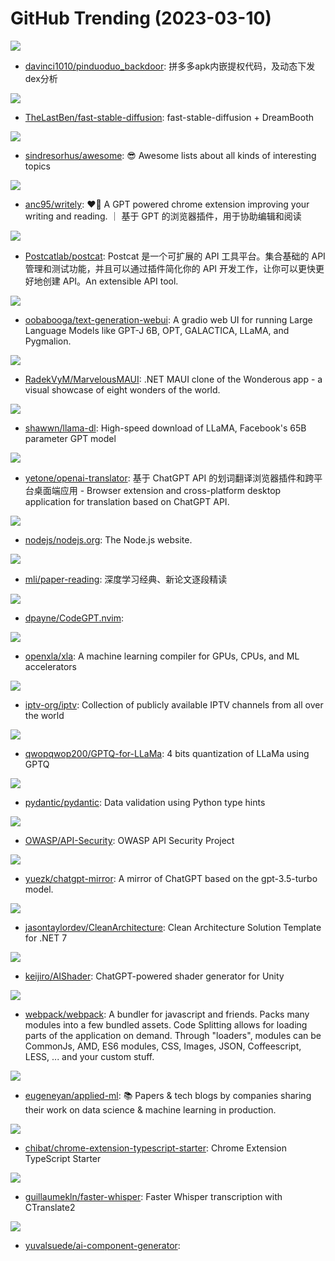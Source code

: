 # GitHub Trending (2023-03-10)

![](https://img.shields.io/badge/none-New%20830-green?style=flat-square&logo=appveyor)
- [davinci1010/pinduoduo_backdoor](https://github.com/davinci1010/pinduoduo_backdoor): 拼多多apk内嵌提权代码，及动态下发dex分析

![](https://img.shields.io/badge/Python-New%2038-green?style=flat-square&logo=appveyor)
- [TheLastBen/fast-stable-diffusion](https://github.com/TheLastBen/fast-stable-diffusion): fast-stable-diffusion + DreamBooth

![](https://img.shields.io/badge/none-New%20255-green?style=flat-square&logo=appveyor)
- [sindresorhus/awesome](https://github.com/sindresorhus/awesome): 😎 Awesome lists about all kinds of interesting topics

![](https://img.shields.io/badge/TypeScript-New%2048-green?style=flat-square&logo=appveyor)
- [anc95/writely](https://github.com/anc95/writely): ❤️‍🔥 A GPT powered chrome extension improving your writing and reading. ｜ 基于 GPT 的浏览器插件，用于协助编辑和阅读

![](https://img.shields.io/badge/JavaScript-New%20132-green?style=flat-square&logo=appveyor)
- [Postcatlab/postcat](https://github.com/Postcatlab/postcat): Postcat 是一个可扩展的 API 工具平台。集合基础的 API 管理和测试功能，并且可以通过插件简化你的 API 开发工作，让你可以更快更好地创建 API。An extensible API tool.

![](https://img.shields.io/badge/Python-New%20441-green?style=flat-square&logo=appveyor)
- [oobabooga/text-generation-webui](https://github.com/oobabooga/text-generation-webui): A gradio web UI for running Large Language Models like GPT-J 6B, OPT, GALACTICA, LLaMA, and Pygmalion.

![](https://img.shields.io/badge/C%23-New%2053-green?style=flat-square&logo=appveyor)
- [RadekVyM/MarvelousMAUI](https://github.com/RadekVyM/MarvelousMAUI): .NET MAUI clone of the Wonderous app - a visual showcase of eight wonders of the world.

![](https://img.shields.io/badge/Shell-New%20477-green?style=flat-square&logo=appveyor)
- [shawwn/llama-dl](https://github.com/shawwn/llama-dl): High-speed download of LLaMA, Facebook's 65B parameter GPT model

![](https://img.shields.io/badge/TypeScript-New%201-green?style=flat-square&logo=appveyor)
- [yetone/openai-translator](https://github.com/yetone/openai-translator): 基于 ChatGPT API 的划词翻译浏览器插件和跨平台桌面端应用 - Browser extension and cross-platform desktop application for translation based on ChatGPT API.

![](https://img.shields.io/badge/JavaScript-New%2028-green?style=flat-square&logo=appveyor)
- [nodejs/nodejs.org](https://github.com/nodejs/nodejs.org): The Node.js website.

![](https://img.shields.io/badge/none-New%20234-green?style=flat-square&logo=appveyor)
- [mli/paper-reading](https://github.com/mli/paper-reading): 深度学习经典、新论文逐段精读

![](https://img.shields.io/badge/Lua-New%2067-green?style=flat-square&logo=appveyor)
- [dpayne/CodeGPT.nvim](https://github.com/dpayne/CodeGPT.nvim): 

![](https://img.shields.io/badge/C%2B%2B-New%20117-green?style=flat-square&logo=appveyor)
- [openxla/xla](https://github.com/openxla/xla): A machine learning compiler for GPUs, CPUs, and ML accelerators

![](https://img.shields.io/badge/JavaScript-New%2032-green?style=flat-square&logo=appveyor)
- [iptv-org/iptv](https://github.com/iptv-org/iptv): Collection of publicly available IPTV channels from all over the world

![](https://img.shields.io/badge/Python-New%2037-green?style=flat-square&logo=appveyor)
- [qwopqwop200/GPTQ-for-LLaMa](https://github.com/qwopqwop200/GPTQ-for-LLaMa): 4 bits quantization of LLaMa using GPTQ

![](https://img.shields.io/badge/Python-New%2012-green?style=flat-square&logo=appveyor)
- [pydantic/pydantic](https://github.com/pydantic/pydantic): Data validation using Python type hints

![](https://img.shields.io/badge/none-New%2019-green?style=flat-square&logo=appveyor)
- [OWASP/API-Security](https://github.com/OWASP/API-Security): OWASP API Security Project

![](https://img.shields.io/badge/HTML-New%2014-green?style=flat-square&logo=appveyor)
- [yuezk/chatgpt-mirror](https://github.com/yuezk/chatgpt-mirror): A mirror of ChatGPT based on the gpt-3.5-turbo model.

![](https://img.shields.io/badge/C%23-New%2029-green?style=flat-square&logo=appveyor)
- [jasontaylordev/CleanArchitecture](https://github.com/jasontaylordev/CleanArchitecture): Clean Architecture Solution Template for .NET 7

![](https://img.shields.io/badge/C%23-New%2075-green?style=flat-square&logo=appveyor)
- [keijiro/AIShader](https://github.com/keijiro/AIShader): ChatGPT-powered shader generator for Unity

![](https://img.shields.io/badge/JavaScript-New%2015-green?style=flat-square&logo=appveyor)
- [webpack/webpack](https://github.com/webpack/webpack): A bundler for javascript and friends. Packs many modules into a few bundled assets. Code Splitting allows for loading parts of the application on demand. Through "loaders", modules can be CommonJs, AMD, ES6 modules, CSS, Images, JSON, Coffeescript, LESS, ... and your custom stuff.

![](https://img.shields.io/badge/none-New%208-green?style=flat-square&logo=appveyor)
- [eugeneyan/applied-ml](https://github.com/eugeneyan/applied-ml): 📚 Papers & tech blogs by companies sharing their work on data science & machine learning in production.

![](https://img.shields.io/badge/TypeScript-New%2042-green?style=flat-square&logo=appveyor)
- [chibat/chrome-extension-typescript-starter](https://github.com/chibat/chrome-extension-typescript-starter): Chrome Extension TypeScript Starter

![](https://img.shields.io/badge/Python-New%2032-green?style=flat-square&logo=appveyor)
- [guillaumekln/faster-whisper](https://github.com/guillaumekln/faster-whisper): Faster Whisper transcription with CTranslate2

![](https://img.shields.io/badge/TypeScript-New%20131-green?style=flat-square&logo=appveyor)
- [yuvalsuede/ai-component-generator](https://github.com/yuvalsuede/ai-component-generator): 

